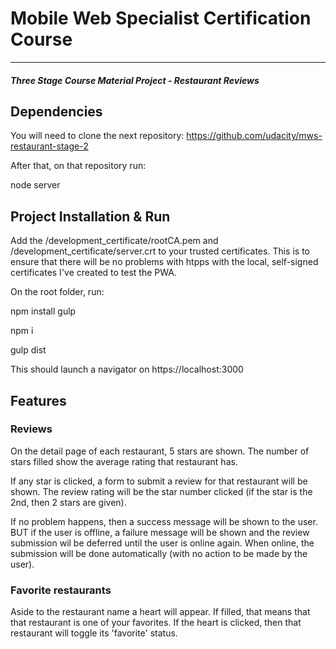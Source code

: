 # Mobile Web Specialist Certification Course
---
#### _Three Stage Course Material Project - Restaurant Reviews_

## Dependencies
You will need to clone the next repository:
https://github.com/udacity/mws-restaurant-stage-2

After that, on that repository run:

node server


## Project Installation & Run

Add the /development_certificate/rootCA.pem and /development_certificate/server.crt to your trusted certificates.
This is to ensure that there will be no problems with htpps with the local, self-signed certificates I've created to test the PWA.

On the root folder, run:

npm install gulp

npm i

gulp dist


This should launch a navigator on https://localhost:3000

## Features

### Reviews
On the detail page of each restaurant, 5 stars are shown. The number of stars filled show the average rating that restaurant has.

If any star is clicked, a form to submit a review for that restaurant will be shown. The review rating will be the star number clicked (if the star is the 2nd, then 2 stars are given).

If no problem happens, then a success message will be shown to the user. BUT if the user is offline, a failure message will be shown and the review submission wil be deferred until the user is online again. When online, the submission will be done automatically (with no action to be made by the user).

### Favorite restaurants
Aside to the restaurant name a heart will appear. If filled, that means that that restaurant is one of your favorites. If the heart is clicked, then that restaurant will toggle its 'favorite' status.
